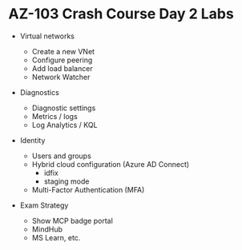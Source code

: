 # AZ-103 Crash Course Day 2 Labs

* Virtual networks
  * Create a new VNet
  * Configure peering
  * Add  load balancer
  * Network Watcher

* Diagnostics
  * Diagnostic settings
  * Metrics / logs
  * Log Analytics / KQL

* Identity
  * Users and groups
  * Hybrid cloud configuration (Azure AD Connect)
    * idfix
    * staging mode
  * Multi-Factor Authentication (MFA)

* Exam Strategy
  * Show MCP badge portal
  * MindHub
  * MS Learn, etc.